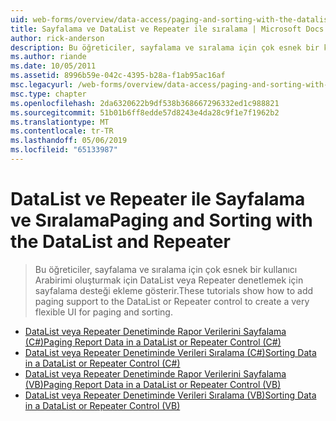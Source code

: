 ```yaml
---
uid: web-forms/overview/data-access/paging-and-sorting-with-the-datalist-and-repeater/index
title: Sayfalama ve DataList ve Repeater ile sıralama | Microsoft Docs
author: rick-anderson
description: Bu öğreticiler, sayfalama ve sıralama için çok esnek bir kullanıcı Arabirimi oluşturmak için DataList veya Repeater denetlemek için sayfalama desteği ekleme gösterir.
ms.author: riande
ms.date: 10/05/2011
ms.assetid: 8996b59e-042c-4395-b28a-f1ab95ac16af
msc.legacyurl: /web-forms/overview/data-access/paging-and-sorting-with-the-datalist-and-repeater
msc.type: chapter
ms.openlocfilehash: 2da6320622b9df538b368667296332ed1c988821
ms.sourcegitcommit: 51b01b6ff8edde57d8243e4da28c9f1e7f1962b2
ms.translationtype: MT
ms.contentlocale: tr-TR
ms.lasthandoff: 05/06/2019
ms.locfileid: "65133987"
---
```

# <a name="paging-and-sorting-with-the-datalist-and-repeater"></a><span data-ttu-id="ac8f4-103">DataList ve Repeater ile Sayfalama ve Sıralama</span><span class="sxs-lookup"><span data-stu-id="ac8f4-103">Paging and Sorting with the DataList and Repeater</span></span>

> <span data-ttu-id="ac8f4-104">Bu öğreticiler, sayfalama ve sıralama için çok esnek bir kullanıcı Arabirimi oluşturmak için DataList veya Repeater denetlemek için sayfalama desteği ekleme gösterir.</span><span class="sxs-lookup"><span data-stu-id="ac8f4-104">These tutorials show how to add paging support to the DataList or Repeater control to create a very flexible UI for paging and sorting.</span></span>

- [<span data-ttu-id="ac8f4-105">DataList veya Repeater Denetiminde Rapor Verilerini Sayfalama (C#)</span><span class="sxs-lookup"><span data-stu-id="ac8f4-105">Paging Report Data in a DataList or Repeater Control (C#)</span></span>](paging-report-data-in-a-datalist-or-repeater-control-cs.md)
- [<span data-ttu-id="ac8f4-106">DataList veya Repeater Denetiminde Verileri Sıralama (C#)</span><span class="sxs-lookup"><span data-stu-id="ac8f4-106">Sorting Data in a DataList or Repeater Control (C#)</span></span>](sorting-data-in-a-datalist-or-repeater-control-cs.md)
- [<span data-ttu-id="ac8f4-107">DataList veya Repeater Denetiminde Rapor Verilerini Sayfalama (VB)</span><span class="sxs-lookup"><span data-stu-id="ac8f4-107">Paging Report Data in a DataList or Repeater Control (VB)</span></span>](paging-report-data-in-a-datalist-or-repeater-control-vb.md)
- [<span data-ttu-id="ac8f4-108">DataList veya Repeater Denetiminde Verileri Sıralama (VB)</span><span class="sxs-lookup"><span data-stu-id="ac8f4-108">Sorting Data in a DataList or Repeater Control (VB)</span></span>](sorting-data-in-a-datalist-or-repeater-control-vb.md)
